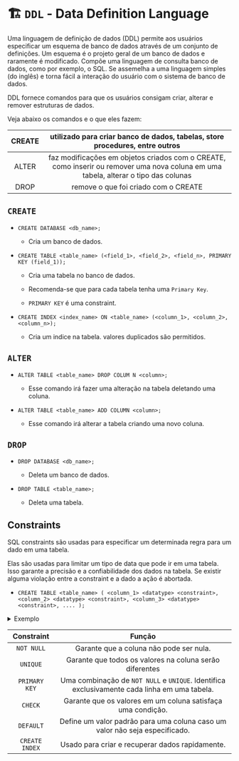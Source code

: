 # 🏗️ `DDL` - Data Definition Language

Uma linguagem de definição de dados (DDL) permite aos usuários especificar um esquema de banco de dados através de um conjunto de definições. Um esquema é o projeto geral de um banco de dados e raramente é modificado. Compõe uma linguagem de consulta banco de dados, como por exemplo, o SQL. Se assemelha a uma linguagem simples (do inglês) e torna fácil a interação do usuário com o sistema de banco de dados. 

DDL fornece comandos para que os usuários consigam criar, alterar e remover estruturas de dados.

Veja abaixo os comandos e o que eles fazem: 

|CREATE|utilizado para criar banco de dados, tabelas, store procedures, entre outros|
|:---:|:---:| 
|ALTER|faz modificações em objetos criados com o CREATE, como inserir ou remover uma nova coluna em uma tabela, alterar o tipo das colunas|
|DROP|remove o que foi criado com o CREATE|

## `CREATE`

- `CREATE DATABASE <db_name>;`

    - Cria um banco de dados.

- `CREATE TABLE <table_name> (<field_1>, <field_2>, <field_n>, PRIMARY KEY (field_1));`

    - Cria uma tabela no banco de dados.

    - Recomenda-se que para cada tabela tenha uma `Primary Key`.

    - `PRIMARY KEY` é uma constraint.

- `CREATE INDEX <index_name> ON <table_name> (<column_1>, <column_2>, <column_n>);`

    - Cria um indice na tabela. valores duplicados são permitidos.

## `ALTER`

- `ALTER TABLE <table_name> DROP COLUM N <column>;`

    - Esse comando irá fazer uma alteração na tabela deletando uma coluna.

- `ALTER TABLE <table_name> ADD COLUMN <column>;`

    - Esse comando irá alterar a tabela criando uma novo coluna.

## `DROP`

- `DROP DATABASE <db_name>;`

    - Deleta um banco de dados.

- `DROP TABLE <table_name>;`

    - Deleta uma tabela.

## Constraints

SQL constraints são usadas para especificar um determinada regra para um dado em uma tabela.

Elas são usadas para limitar um tipo de data que pode ir em uma tabela. Isso garante a precisão e a confiabilidade dos dados na tabela. Se existir alguma violação entre a constraint e a dado a ação é abortada.

- `CREATE TABLE <table_name> ( <column_1> <datatype> <constraint>, <column_2> <datatype> <constraint>, <column_3> <datatype> <constraint>, .... );`

<details>
  <summary>Exemplo</summary>

`ALTER TABLE <table_name> ADD CONSTRAINT <constraint_name> FOREIGN KEY (<field_FK> REFERENCES <table_name> (<field_PK>) ON DELETE NO ACTION ON UPDATE NO ACTION;`

</details>

|Constraint|Função|
|:---:|:---:|
|`NOT NULL`|Garante que a coluna não pode ser nula.|
|`UNIQUE`|Garante que todos os valores na coluna serão diferentes|
|`PRIMARY KEY`|Uma combinação de `NOT NULL` e `UNIQUE`. Identifica exclusivamente cada linha em uma tabela.|
|`CHECK`|Garante que os valores em um coluna satisfaça uma condição.|
|`DEFAULT`|Define um valor padrão para uma coluna caso um valor não seja especificado.|
|`CREATE INDEX`|Usado para criar e recuperar dados rapidamente.|